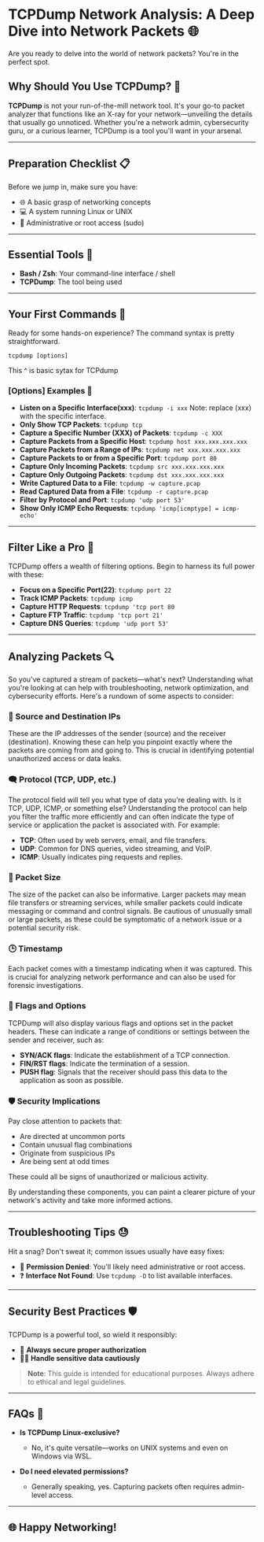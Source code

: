 # TCPDump Network Analysis: A Deep Dive into Network Packets 🌐

Are you ready to delve into the world of network packets? You're in the perfect spot. 

## Why Should You Use TCPDump? 🧐

**TCPDump** is not your run-of-the-mill network tool. It's your go-to packet analyzer that functions like an X-ray for your network—unveiling the details that usually go unnoticed. Whether you're a network admin, cybersecurity guru, or a curious learner, TCPDump is a tool you'll want in your arsenal.

---

## Preparation Checklist 📋

Before we jump in, make sure you have:

- 🌐 A basic grasp of networking concepts
- 💻 A system running Linux or UNIX
- 🔑 Administrative or root access (sudo)
---

## Essential Tools 🔨

- **Bash / Zsh**: Your command-line interface / shell
- **TCPDump**: The tool being used

---

## Your First Commands 🚀

Ready for some hands-on experience? The command syntax is pretty straightforward.


`tcpdump [options]`

This ^ is basic sytax for TCPdump
### [Options] Examples 🚀

- **Listen on a Specific Interface(xxx)**: `tcpdump -i xxx`
  Note: replace (xxx) with the specific interface. 
- **Only Show TCP Packets**: `tcpdump tcp`
- **Capture a Specific Number (XXX) of Packets**: `tcpdump -c XXX`
- **Capture Packets from a Specific Host**: `tcpdump host xxx.xxx.xxx.xxx`
- **Capture Packets from a Range of IPs**: `tcpdump net xxx.xxx.xxx.xxx`
- **Capture Packets to or from a Specific Port**: `tcpdump port 80`
- **Capture Only Incoming Packets**: `tcpdump src xxx.xxx.xxx.xxx`
- **Capture Only Outgoing Packets**: `tcpdump dst xxx.xxx.xxx.xxx`
- **Write Captured Data to a File**: `tcpdump -w capture.pcap`
- **Read Captured Data from a File**: `tcpdump -r capture.pcap`
- **Filter by Protocol and Port**: `tcpdump 'udp port 53'`
- **Show Only ICMP Echo Requests**: `tcpdump 'icmp[icmptype] = icmp-echo'`

---

## Filter Like a Pro 🎯

TCPDump offers a wealth of filtering options. Begin to harness its full power with these:

- **Focus on a Specific Port(22)**: `tcpdump port 22`
- **Track ICMP Packets**: `tcpdump icmp`
- **Capture HTTP Requests**: `tcpdump 'tcp port 80` 
- **Capture FTP Traffic**: `tcpdump 'tcp port 21'`
- **Capture DNS Queries**: `tcpdump 'udp port 53'`


---

## Analyzing Packets 🔍

So you've captured a stream of packets—what's next? Understanding what you're looking at can help with troubleshooting, network optimization, and cybersecurity efforts. Here's a rundown of some aspects to consider:

### 📍 Source and Destination IPs

These are the IP addresses of the sender (source) and the receiver (destination). Knowing these can help you pinpoint exactly where the packets are coming from and going to. This is crucial in identifying potential unauthorized access or data leaks.

### 🗨 Protocol (TCP, UDP, etc.)

The protocol field will tell you what type of data you're dealing with. Is it TCP, UDP, ICMP, or something else? Understanding the protocol can help you filter the traffic more efficiently and can often indicate the type of service or application the packet is associated with. For example:
  - **TCP**: Often used by web servers, email, and file transfers.
  - **UDP**: Common for DNS queries, video streaming, and VoIP.
  - **ICMP**: Usually indicates ping requests and replies.

### 📏 Packet Size

The size of the packet can also be informative. Larger packets may mean file transfers or streaming services, while smaller packets could indicate messaging or command and control signals. Be cautious of unusually small or large packets, as these could be symptomatic of a network issue or a potential security risk.

### 🕒 Timestamp

Each packet comes with a timestamp indicating when it was captured. This is crucial for analyzing network performance and can also be used for forensic investigations.

### 📑 Flags and Options

TCPDump will also display various flags and options set in the packet headers. These can indicate a range of conditions or settings between the sender and receiver, such as:
  - **SYN/ACK flags**: Indicate the establishment of a TCP connection.
  - **FIN/RST flags**: Indicate the termination of a session.
  - **PUSH flag**: Signals that the receiver should pass this data to the application as soon as possible.

### 🛡️ Security Implications

Pay close attention to packets that:
  - Are directed at uncommon ports
  - Contain unusual flag combinations
  - Originate from suspicious IPs
  - Are being sent at odd times

These could all be signs of unauthorized or malicious activity.

By understanding these components, you can paint a clearer picture of your network's activity and take more informed actions.


---

## Troubleshooting Tips 😓

Hit a snag? Don't sweat it; common issues usually have easy fixes:

- 🚫 **Permission Denied**: You'll likely need administrative or root access.
- ❓ **Interface Not Found**: Use `tcpdump -D` to list available interfaces.

---

## Security Best Practices 🛡️

TCPDump is a powerful tool, so wield it responsibly:

- 🚨 **Always secure proper authorization**
- 🕵️‍♂️ **Handle sensitive data cautiously**

> **Note**: This guide is intended for educational purposes. Always adhere to ethical and legal guidelines.

---

## FAQs 🤔

- **Is TCPDump Linux-exclusive?**
  - No, it's quite versatile—works on UNIX systems and even on Windows via WSL.
  
- **Do I need elevated permissions?**
  - Generally speaking, yes. Capturing packets often requires admin-level access.

---

## 🌐 Happy Networking!
